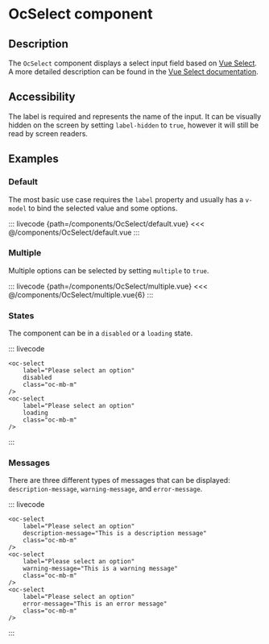 # OcSelect component

## Description

The `OcSelect` component displays a select input field based on [Vue Select](https://vue-select.org/). A more detailed description can be found in the [Vue Select documentation](https://vue-select.org/).

## Accessibility

The label is required and represents the name of the input. It can be visually hidden on the screen by setting `label-hidden` to `true`, however it will still be read by screen readers.

## Examples

### Default

The most basic use case requires the `label` property and usually has a `v-model` to bind the selected value and some options.

::: livecode {path=/components/OcSelect/default.vue}
<<< @/components/OcSelect/default.vue
:::

### Multiple

Multiple options can be selected by setting `multiple` to `true`.

::: livecode {path=/components/OcSelect/multiple.vue}
<<< @/components/OcSelect/multiple.vue{6}
:::

### States

The component can be in a `disabled` or a `loading` state.

::: livecode
```html{3,8}
<oc-select
	label="Please select an option"
	disabled
	class="oc-mb-m"
/>
<oc-select
	label="Please select an option"
	loading
	class="oc-mb-m"
/>
```
:::

### Messages

There are three different types of messages that can be displayed: `description-message`, `warning-message`, and `error-message`.

::: livecode
```html{3,8,13}
<oc-select
	label="Please select an option"
	description-message="This is a description message"
	class="oc-mb-m"
/>
<oc-select
	label="Please select an option"
	warning-message="This is a warning message"
	class="oc-mb-m"
/>
<oc-select
	label="Please select an option"
	error-message="This is an error message"
	class="oc-mb-m"
/>
```
:::
